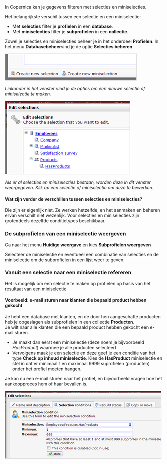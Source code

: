 In Copernica kan je gegevens filteren met selecties en miniselecties.

Het belangrijkste verschil tussen een selectie en een miniselectie:

-   Met **selecties** filter je **profielen** in een **database**.
-   Met **miniselecties** filter je **subprofielen** in een
    **collectie**.

Zowel je selecties en miniselecties beheer je in het onderdeel
**Profielen**. In het menu **Databasebeheer**vind je de optie
**Selecties beheren**

![](../images/createselectionminiselection.png)

*Linkonder in het venster vind je de opties om een nieuwe selectie of
miniselectie te maken.*

![](../images/selectionandminiselectionoverview.png)

*Als er al selecties en miniselecties bestaan, worden deze in dit
venster weergegeven. Klik op een selectie of miniselectie om deze te
bewerken.*

#### Wat zijn verder de verschillen tussen selecties en miniselecties?

Die zijn er eigenlijk niet. Ze werken hetzelfde, en het aanmaken en
beheren ervan verschilt niet wezenlijk. Voor selecties en miniselecties
zijn grotendeels dezelfde conditietypes beschikbaar.

### De subprofielen van een miniselectie weergeven

Ga naar het menu **Huidige weergave** en kies **Subprofielen weergeven**

Selecteer de miniselectie en eventueel een combinatie van selecties en
de miniselectie om de subprofielen in een lijst weer te geven.

### Vanuit een selectie naar een miniselectie refereren

Het is mogelijk om een selectie te maken op profielen op basis van het
resultaat van een miniselectie

#### Voorbeeld: e-mail sturen naar klanten die bepaald product hebben gekocht

Je hebt een database met klanten, en de door hen aangeschafte producten
heb je opgeslagen als subprofielen in een collectie **Producten**.\
Je wilt naar alle klanten die een bepaald product hebben gekocht een
e-mail sturen.

-   Je maakt dan eerst een miniselectie (deze noem je bijvoorbeeld
    *HasProduct*) waarmee je alle producten selecteert.
-   Vervolgens maak je een selectie en deze geef je een conditie van het
    type **Check op inhoud miniselectie**. Kies de **HasProduct**
    miniselectie en stel in dat er minimaal 1 en maximaal 9999
    suprofielen (producten) onder het profiel moeten hangen.

Je kan nu een e-mail sturen naar het profiel, en bijvoorbeeld vragen hoe
het aankoopproces hem of haar bevallen is.

![](../images/miniselection-referral.png)